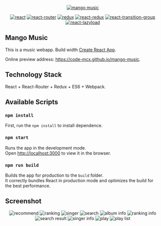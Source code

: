 <p align="center">
    <a href="https://code-mcx.github.io/mango-music"><img src="https://code-mcx.github.io/mango-music/favicon.ico" alt="mango music"/></a>
</p>
<p align="center">
  <a href="https://github.com/facebook/react"><img src="https://img.shields.io/badge/react-v16.7.0-blue.svg" alt="react"></a>
  <a href="https://github.com/ReactTraining/react-router"><img src="https://img.shields.io/badge/react--router-v4.3.1-blue.svg" alt="react-router"></a>
  <a href="https://github.com/reactjs/redux"><img src="https://img.shields.io/badge/redux-v3.7.2-blue.svg" alt="redux"></a>
  <a href="https://github.com/reactjs/react-redux"><img src="https://img.shields.io/badge/react--redux-v5.0.6-blue.svg" alt="react-redux"></a>
  <a href="https://github.com/reactjs/react-transition-group"><img src="https://img.shields.io/badge/react--transition--group-v2.2.1-blue.svg" alt="react-transition-group"></a>
  <a href="https://github.com/jasonslyvia/react-lazyload"><img src="https://img.shields.io/badge/react--lazyload-v2.3.0-yellow.svg" alt="react-lazyload"></a>
</p>

## Mango Music

This is a music webapp. Build width [Create React App](https://github.com/facebookincubator/create-react-app).

Online preview address: https://code-mcx.github.io/mango-music.

## Technology Stack

React + React-Router + Redux + ES6 + Webpack.


## Available Scripts

### `npm install`

First, run the `npm install` to install dependence.

### `npm start`

Runs the app in the development mode.<br>
Open [http://localhost:3000](http://localhost:3000) to view it in the browser.

### `npm run build`

Builds the app for production to the `build` folder.<br>
It correctly bundles React in production mode and optimizes the build for the best performance.

## Screenshot

<p align="center">
  <img src="https://code-mcx.github.io/mango-music/screenshot/recommend.png" alt="recommend"/>
  <img src="https://code-mcx.github.io/mango-music/screenshot/ranking.png" alt="ranking"/>
  
  <img src="https://code-mcx.github.io/mango-music/screenshot/singer.png" alt="singer"/>
  <img src="https://code-mcx.github.io/mango-music/screenshot/search.png" alt="search"/>
  
  <img src="https://code-mcx.github.io/mango-music/screenshot/album_info.png" alt="album info"/>
  <img src="https://code-mcx.github.io/mango-music/screenshot/ranking_info.png" alt="ranking info"/>
  
  <img src="https://code-mcx.github.io/mango-music/screenshot/search_result.png" alt="search result"/>
  <img src="https://code-mcx.github.io/mango-music/screenshot/singer_info.png" alt="singer info"/>
  
  <img src="https://code-mcx.github.io/mango-music/screenshot/play.png" alt="play"/>
  <img src="https://code-mcx.github.io/mango-music/screenshot/play_list.png" alt="play list"/>
</p>
